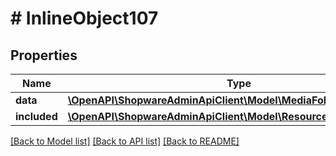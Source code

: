 # # InlineObject107

## Properties

Name | Type | Description | Notes
------------ | ------------- | ------------- | -------------
**data** | [**\OpenAPI\ShopwareAdminApiClient\Model\MediaFolderConfiguration**](MediaFolderConfiguration.md) |  | [optional]
**included** | [**\OpenAPI\ShopwareAdminApiClient\Model\Resource[]**](Resource.md) |  | [optional]

[[Back to Model list]](../../README.md#models) [[Back to API list]](../../README.md#endpoints) [[Back to README]](../../README.md)
